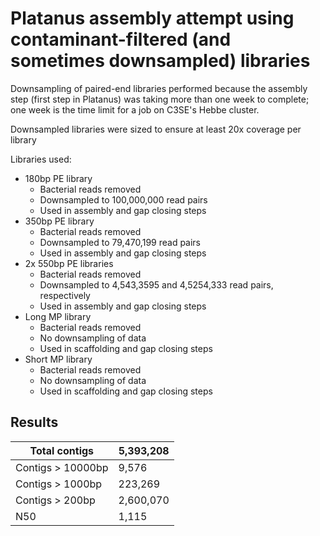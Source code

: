 # Platanus assembly attempt using contaminant-filtered (and sometimes downsampled) libraries

Downsampling of paired-end libraries performed because the assembly step (first step in Platanus) was taking
more than one week to complete; one week is the time limit for a job on C3SE's Hebbe cluster.

Downsampled libraries were sized to ensure at least 20x coverage per library

Libraries used:
* 180bp PE library
  * Bacterial reads removed
  * Downsampled to 100,000,000 read pairs
  * Used in assembly and gap closing steps
* 350bp PE library
  * Bacterial reads removed
  * Downsampled to 79,470,199 read pairs
  * Used in assembly and gap closing steps
* 2x 550bp PE libraries
  * Bacterial reads removed
  * Downsampled to 4,543,3595 and 4,5254,333 read pairs, respectively
  * Used in assembly and gap closing steps
* Long MP library
  * Bacterial reads removed
  * No downsampling of data
  * Used in scaffolding and gap closing steps
* Short MP library
  * Bacterial reads removed
  * No downsampling of data
  * Used in scaffolding and gap closing steps

## Results

| Total contigs     | 5,393,208 |
|-------------------|-----------|
| Contigs > 10000bp |     9,576 |
| Contigs > 1000bp  |   223,269 |
| Contigs > 200bp   | 2,600,070 |
|        N50        |     1,115 |
